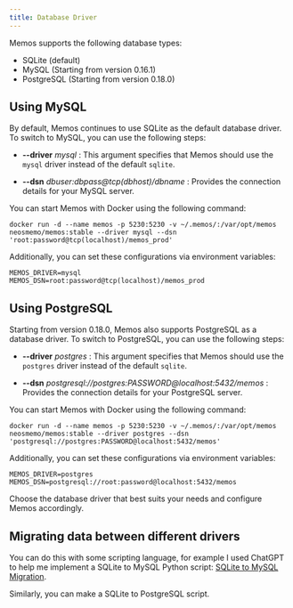```yaml
---
title: Database Driver
---
```


Memos supports the following database types:

- SQLite (default)
- MySQL (Starting from version 0.16.1)
- PostgreSQL (Starting from version 0.18.0)

## Using MySQL

By default, Memos continues to use SQLite as the default database driver. To switch to MySQL, you can use the following steps:

- **--driver** _mysql_ : This argument specifies that Memos should use the `mysql` driver instead of the default `sqlite`.

- **--dsn** _dbuser:dbpass@tcp(dbhost)/dbname_ : Provides the connection details for your MySQL server.

You can start Memos with Docker using the following command:

```shell
docker run -d --name memos -p 5230:5230 -v ~/.memos/:/var/opt/memos neosmemo/memos:stable --driver mysql --dsn 'root:password@tcp(localhost)/memos_prod'
```

Additionally, you can set these configurations via environment variables:

```shell
MEMOS_DRIVER=mysql
MEMOS_DSN=root:password@tcp(localhost)/memos_prod
```

## Using PostgreSQL

Starting from version 0.18.0, Memos also supports PostgreSQL as a database driver. To switch to PostgreSQL, you can use the following steps:

- **--driver** _postgres_ : This argument specifies that Memos should use the `postgres` driver instead of the default `sqlite`.

- **--dsn** _postgresql://postgres:PASSWORD@localhost:5432/memos_ : Provides the connection details for your PostgreSQL server.

You can start Memos with Docker using the following command:

```shell
docker run -d --name memos -p 5230:5230 -v ~/.memos/:/var/opt/memos neosmemo/memos:stable --driver postgres --dsn 'postgresql://postgres:PASSWORD@localhost:5432/memos'
```

Additionally, you can set these configurations via environment variables:

```shell
MEMOS_DRIVER=postgres
MEMOS_DSN=postgresql://root:password@localhost:5432/memos
```

Choose the database driver that best suits your needs and configure Memos accordingly.

## Migrating data between different drivers

You can do this with some scripting language, for example I used ChatGPT to help me implement a SQLite to MySQL Python script: [SQLite to MySQL Migration](https://chat.openai.com/share/5a9b9e03-3666-4eb2-b9d9-31688729fcd3).

Similarly, you can make a SQLite to PostgreSQL script.
